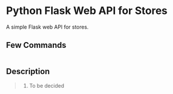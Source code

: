 # Python Flask Web API for Stores

A simple Flask web API for stores.

## Few Commands

```bash

```

## Description

> 1. To be decided
